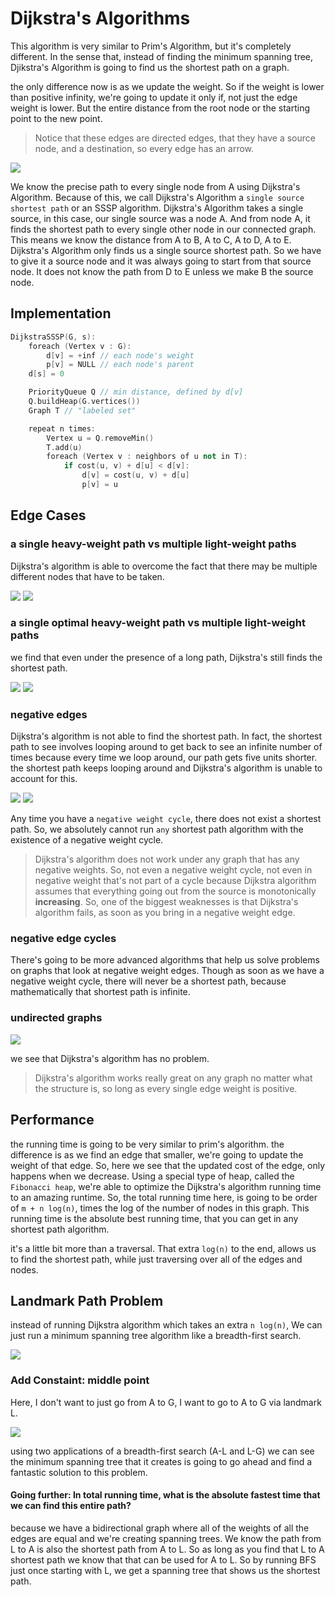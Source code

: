# Dijkstra's Algorithms

This algorithm is very similar to Prim's Algorithm, but it's completely different. In the sense that, instead of finding the minimum spanning tree, Djikstra's Algorithm is going to find us the shortest path on a graph. 

the only difference now is as we update the weight. So if the weight is lower than positive infinity, we're going to update it only if, not just the edge weight is lower. But the entire distance from the root node or the starting point to the new point.

> Notice that these edges are directed edges, that they have a source node, and a destination, so every edge has an arrow.

![](/images/dijkstra.png)

We know the precise path to every single node from A using Dijkstra's Algorithm. Because of this, we call Dijkstra's Algorithm a `single source shortest path` or an SSSP algorithm. Dijkstra's Algorithm takes a single source, in this case, our single source was a node A. And from node A, it finds the shortest path to every single other node in our connected graph. This means we know the distance from A to B, A to C, A to D, A to E. Dijkstra's Algorithm only finds us a single source shortest path. So we have to give it a source node and it was always going to start from that source node. It does not know the path from D to E unless we make B the source node. 

## Implementation

```cpp
DijkstraSSSP(G, s):
    foreach (Vertex v : G):
        d[v] = +inf // each node's weight
        p[v] = NULL // each node's parent
    d[s] = 0

    PriorityQueue Q // min distance, defined by d[v]
    Q.buildHeap(G.vertices())
    Graph T // "labeled set"

    repeat n times:
        Vertex u = Q.removeMin()
        T.add(u)
        foreach (Vertex v : neighbors of u not in T):
            if cost(u, v) + d[u] < d[v]:
                d[v] = cost(u, v) + d[u]
                p[v] = u
```

## Edge Cases

### a single heavy-weight path vs multiple light-weight paths

Dijkstra's algorithm is able to overcome the fact that there may be multiple different nodes that have to be taken.

![](/images/sssp-case1.png)
![](/images/sssp-case2.png)

### a single optimal heavy-weight path vs multiple light-weight paths

we find that even under the presence of a long path, Dijkstra's still finds the shortest path.

![](/images/sssp-case3.png)
![](/images/sssp-case4.png)

### negative edges 

Dijkstra's algorithm is not able to find the shortest path. In fact, the shortest path to see involves looping around to get back to see an infinite number of times because every time we loop around, our path gets five units shorter. the shortest path keeps looping around and Dijkstra's algorithm is unable to account for this. 

![](/images/sssp-case5.png)
![](/images/sssp-case6.png)

Any time you have a `negative weight cycle`, there does not exist a shortest path. So, we absolutely cannot run `any` shortest path algorithm with the existence of a negative weight cycle. 

> Dijkstra's algorithm does not work under any graph that has any negative weights. So, not even a negative weight cycle, not even in negative weight that's not part of a cycle because Dijkstra algorithm assumes that everything going out from the source is monotonically **increasing**. So, one of the biggest weaknesses is that Dijkstra's algorithm fails, as soon as you bring in a negative weight edge.

### negative edge cycles

There's going to be more advanced algorithms that help us solve problems on graphs that look at negative weight edges. Though as soon as we have a negative weight cycle, there will never be a shortest path, because mathematically that shortest path is infinite.

### undirected graphs

![](/images/sssp-case7.png)

we see that Dijkstra's algorithm has no problem.

> Dijkstra's algorithm works really great on any graph no matter what the structure is, so long as every single edge weight is positive.

## Performance

the running time is going to be very similar to prim's algorithm. the difference is as we find an edge that smaller, we're going to update the weight of that edge. So, here we see that the updated cost of the edge, only happens when we decrease. Using a special type of heap, called the `Fibonacci heap`, we're able to optimize the Dijkstra's algorithm running time to an amazing runtime. So, the total running time here, is going to be order of `m + n log(n)`, times the log of the number of nodes in this graph. This running time is the absolute best running time, that you can get in any shortest path algorithm.

it's a little bit more than a traversal. That extra `log(n)` to the end, allows us to find the shortest path, while just traversing over all of the edges and nodes.

## Landmark Path Problem

instead of running Dijkstra algorithm which takes an extra `n log(n)`, We can just run a minimum spanning tree algorithm like a breadth-first search.

![](/images/landmark.png)

### Add Constaint: middle point

Here, I don't want to just go from A to G, I want to go to A to G via landmark L.

![](/images/landmark-middle.png)

using two applications of a breadth-first search (A-L and L-G) we can see the minimum spanning tree that it creates is going to go ahead and find a fantastic solution to this problem.

#### Going further: In total running time, what is the absolute fastest time that we can find this entire path?

because we have a bidirectional graph where all of the weights of all the edges are equal and we're creating spanning trees. We know the path from L to A is also the shortest path from A to L. So as long as you find that L to A shortest path we know that that can be used for A to L. So by running BFS just once starting with L, we get a spanning tree that shows us the shortest path.